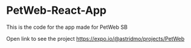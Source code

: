 # PetWeb-React-App
This is the code for the app made for PetWeb SB

Open link to see the project
https://expo.io/@astridmo/projects/PetWeb
